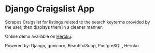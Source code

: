 # Django Craigslist App

Scrapes Craigslist for listings related to the search keyterms provided by the
user, then displays them in a cleaner manner.

Online demo available on [Heroku](https://shrouded-harbor-98744.herokuapp.com/).

Powered by: Django, gunicorn, BeautifulSoup, PostgreSQL, Heroku
